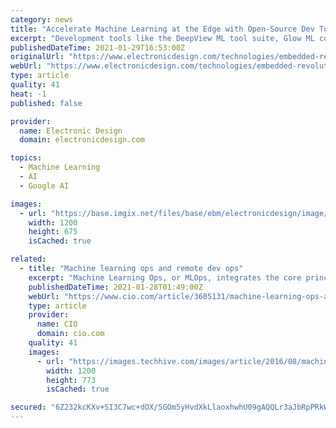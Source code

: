```yaml
---
category: news
title: "Accelerate Machine Learning at the Edge with Open-Source Dev Tools"
excerpt: "Development tools like the DeepView ML tool suite, Glow ML compiler, and PyTorch framework simplify the process of creating ML/deep-learning projects on embedded platforms and help developers bring about next-gen intelligent edge applications."
publishedDateTime: 2021-01-29T16:53:00Z
originalUrl: "https://www.electronicdesign.com/technologies/embedded-revolution/article/21153717/nxp-semiconductors-accelerate-machine-learning-at-the-edge-with-opensource-dev-tools"
webUrl: "https://www.electronicdesign.com/technologies/embedded-revolution/article/21153717/nxp-semiconductors-accelerate-machine-learning-at-the-edge-with-opensource-dev-tools"
type: article
quality: 41
heat: -1
published: false

provider:
  name: Electronic Design
  domain: electronicdesign.com

topics:
  - Machine Learning
  - AI
  - Google AI

images:
  - url: "https://base.imgix.net/files/base/ebm/electronicdesign/image/2021/01/Wrightstudio_dreamstime_l_193616275.601439c0b7734.png?auto=format&fit=max&w=1200"
    width: 1200
    height: 675
    isCached: true

related:
  - title: "Machine learning ops and remote dev ops"
    excerpt: "Machine Learning Ops, or MLOps, integrates the core principles of DevOps with machine learning. This brings together continuous integration, observability and high software quality practices and the world of data scientists and applied AI engineers to ensure that machine learning solutions are delivered in a reliable and sustainable form into an organisation's production environment."
    publishedDateTime: 2021-01-28T01:49:00Z
    webUrl: "https://www.cio.com/article/3605131/machine-learning-ops-and-remote-dev-ops.html"
    type: article
    provider:
      name: CIO
      domain: cio.com
    quality: 41
    images:
      - url: "https://images.techhive.com/images/article/2016/08/machine-learning-ai-artificial-intelligence-100678121-large.jpg"
        width: 1200
        height: 773
        isCached: true

secured: "6Z232kcKXv+SI3C7wc+dOX/5GOm5yHvdXkLlaoxhwhU09gAQQLr3aJbRpPRkWYa6d411Vza8aIS8h5ObtaqY/CjomSC3DP5EtYo//6i2HKRJ5WsSlA1jmS0NNGZX0FARmHezcJuLEMMrxGls8N01LfBS76LcmN7/kU43aSWEHKVRZEte5pyUksVS131YL976ngqBakFrqXKOhuLz15fAKC5i8+Xp6rcb4kaYJ4sPQwqLYbkbkUqwJKjJj2viQ5/NaFEDFtax4ET3ze1oejHQBr9XD1IQRqTMjHbzXRXAVssLsHIg43XQmNtP6QQ4p4tvLSPxUdxBk9d5ndHbVkaNFR6CwI+KTz8FpX3ZWrweZfk=;YMWCHzWoYikYYYnCqRpKzQ=="
---
```


